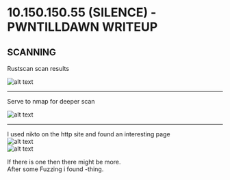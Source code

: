 # 10.150.150.55 (SILENCE) - PWNTILLDAWN WRITEUP

## SCANNING
Rustscan scan results

![alt text](images/rustscan.png)

***
Serve to nmap for deeper scan 

![alt text](<images/nmap deep.png>)

***

I used nikto on the http site and found an interesting page  
![alt text](images/nikto.png)  
![alt text](images/site.png)  

If there is one then there might be more.  
After some Fuzzing i found -thing.
